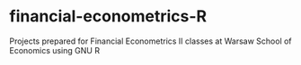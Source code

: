 # financial-econometrics-R
Projects prepared for Financial Econometrics II classes at Warsaw School of Economics using GNU R
